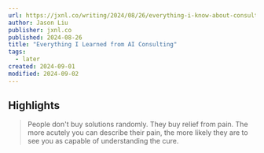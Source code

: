 ```yaml
---
url: https://jxnl.co/writing/2024/08/26/everything-i-know-about-consulting/
author: Jason Liu
publisher: jxnl.co
published: 2024-08-26
title: "Everything I Learned from AI Consulting"
tags:
  - later
created: 2024-09-01
modified: 2024-09-02
---
```


## Highlights

> People don't buy solutions randomly. They buy relief from pain. The more acutely you can describe their pain, the more likely they are to see you as capable of understanding the cure.

